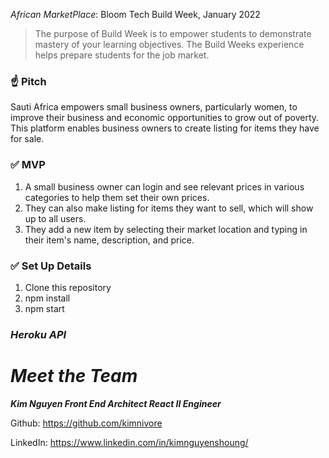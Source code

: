 *African MarketPlace*: Bloom Tech Build Week, January 2022

> The purpose of Build Week is to empower students to demonstrate mastery of your learning objectives. The Build Weeks experience helps prepare students for the job market.
> 

### ☝️ **Pitch**

Sauti Africa empowers small business owners, particularly women, to improve their business and economic opportunities to grow out of poverty. This platform enables business owners to create listing for items they have for sale. 

### ✅  **MVP**

1. A small business owner can login and see relevant prices in various categories to help them set their own prices.
2. They can also make listing for items they want to sell, which will show up to all users.
3. They add a new item by selecting their market location and typing in their item's name, description, and price.

### ✅  **Set Up Details**

1. Clone this repository
2. npm install
3. npm start

### *Heroku API*


# *Meet the Team*

***Kim Nguyen
Front End Architect React II Engineer***

Github: https://github.com/kimnivore

LinkedIn: https://www.linkedin.com/in/kimnguyenshoung/

